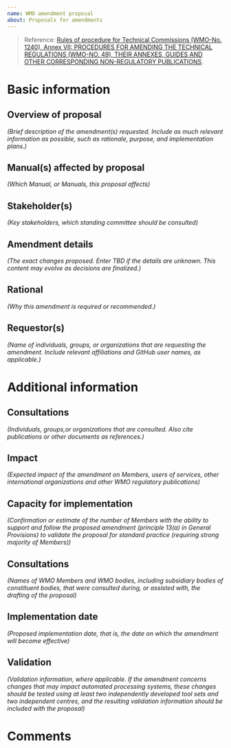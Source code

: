 ```yaml
---
name: WMO amendment proposal
about: Proposals for amendments
---
```


> Reference: [Rules of procedure for Technical Commissions (WMO-No. 1240), Annex VII: PROCEDURES FOR AMENDING THE TECHNICAL REGULATIONS (WMO-NO. 49), THEIR ANNEXES, GUIDES AND OTHER CORRESPONDING NON-REGULATORY PUBLICATIONS](https://library.wmo.int/idviewer/56841/37).


# Basic information
## Overview of proposal
_(Brief description of the amendment(s) requested. Include as much relevant information as possible, such as rationale, purpose, and implementation plans.)_

## Manual(s) affected by proposal
_(Which Manual, or Manuals, this proposal affects)_

## Stakeholder(s)
_(Key stakeholders, which standing committee should be consulted)_

## Amendment details
_(The exact changes proposed. Enter TBD if the details are unknown. This content may evolve as decisions are finalized.)_

## Rational
_(Why this amendment is required or recommended.)_

## Requestor(s)
_(Name of individuals, groups, or organizations that are requesting the amendment. Include relevant affiliations and GitHub user names, as applicable.)_

# Additional information
## Consultations
_(Individuals, groups,or organizations that are consulted. Also cite publications or other documents as references.)_

## Impact
_(Expected impact of the amendment on Members, users of services, other international organizations and other WMO regulatory publications)_
## Capacity for implementation
_(Confirmation or estimate of the number of Members with the ability to support and follow the proposed amendment (principle 13(a) in General Provisions) to validate the proposal for standard practice (requiring strong majority of Members))_
## Consultations
_(Names of WMO Members and WMO bodies, including subsidiary bodies of constituent bodies, that were consulted during, or assisted with, the drafting of the proposal)_
## Implementation date
_(Proposed implementation date, that is, the date on which the amendment will become effective)_
## Validation
_(Validation information, where applicable. If the amendment concerns changes that may impact automated processing systems, these changes should be tested using at least two independently developed tool sets and two independent centres, and the resulting validation information should be included with the proposal)_

# Comments